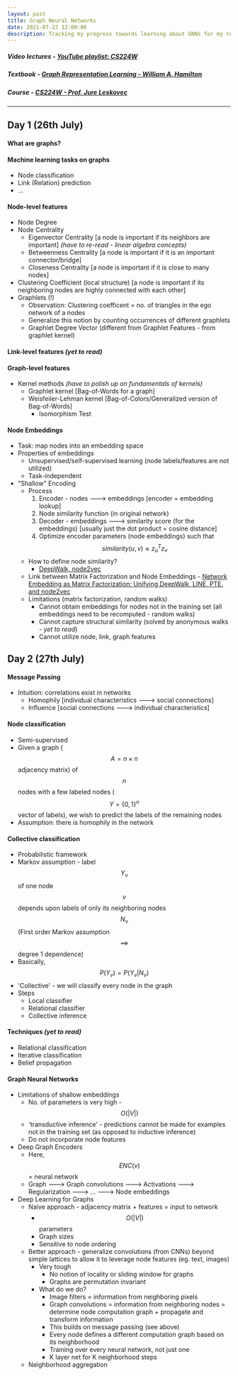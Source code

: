 ```yaml
---
layout: post
title: Graph Neural Networks
date: 2021-07-27 12:00:00
description: Tracking my progress towards learning about GNNs for my research internship at IIT Patna
---
```

##### Video lectures - [YouTube playlist: CS224W](https://www.youtube.com/playlist?list=PLoROMvodv4rPLKxIpqhjhPgdQy7imNkDn)
##### Textbook - [Graph Representation Learning - William A. Hamilton](https://www.cs.mcgill.ca/~wlh/grl_book/)
##### Course - [CS224W - Prof. Jure Leskovec](https://cs224w.stanford.edu/)
------------

## Day 1 (26th July)

#### What are graphs?

#### Machine learning tasks on graphs
- Node classification
- Link (Relation) prediction
- ...

#### Node-level features
- Node Degree
- Node Centrality
    - Eigenvector Centrality [a node is important if its neighbors are important] *(have to re-read - linear algebra concepts)*
    - Betweenness Centrality [a node is important if it is an important connector/bridge]
    - Closeness Centrality [a node is important if it is close to many nodes]
- Clustering Coefficient (local structure) [a node is important if its neighboring nodes are highly connected with each other]
- Graphlets (!)
    - Observation: Clustering coefficent = no. of triangles in the ego network of a nodes
    - Generalize this notion by counting occurrences of different graphlets
    - Graphlet Degree Vector (different from Graphlet Features - from graphlet kernel)

#### Link-level features *(yet to read)*

#### Graph-level features
- Kernel methods *(have to polish up on fundamentals of kernels)*
    - Graphlet kernel [Bag-of-Words for a graph]
    - Weisfeiler-Lehman kernel [Bag-of-Colors/Generalized version of Bag-of-Words]
        - Isomorphism Test

#### Node Embeddings
- Task: map nodes into an embedding space
- Properties of embeddings
    - Unsupervised/self-supervised learning (node labels/features are not utilized)
    - Task-independent
- "Shallow" Encoding
    - Process
        1. Encoder - nodes 🡒 embeddings [encoder = embedding lookup]
        2. Node similarity function (in original network)
        3. Decoder - embeddings 🡒 similarity score (for the embeddings) [usually just the dot product = cosine distance]
        4. Optimize encoder parameters (node embeddings) such that $$ similarity(u, v) \approx z_u^Tz_v $$
    - How to define node similarity?
        - [DeepWalk, node2vec](https://www.youtube.com/watch?v=Xv0wRy66Big)
    - Link between Matrix Factorization and Node Embeddings - [Network Embedding as Matrix Factorization: Unifying DeepWalk, LINE, PTE, and node2vec](https://arxiv.org/abs/1710.02971)
    - Limitations (matrix factorization, random walks)
        - Cannot obtain embeddings for nodes not in the training set (all embeddings need to be recomputed - random walks)
        - Cannot capture structural similarity (solved by anonymous walks - *yet to read*)
        - Cannot utilize node, link, graph features

## Day 2 (27th July)

#### Message Passing
- Intuition: correlations exist in networks
    - Homophily [individual characteristics 🡒 social connections]
    - Influence [social connections 🡒 individual characteristics]

#### Node classification
- Semi-supervised
- Given a graph ($$ A = n \times n $$ adjacency matrix) of $$ n $$ nodes with a few labeled nodes ($$ Y = \{0, 1\}^n $$ vector of labels), we wish to predict the labels of the remaining nodes
- Assumption: there is homophily in the network

#### Collective classification
- Probabilistic framework
- Markov assumption - label $$ Y_v $$ of one node $$ v $$ depends upon labels of only its neighboring nodes $$ N_v $$ (First order Markov assumption $$ \implies $$ degree 1 dependence)
- Basically, $$ P(Y_v) = P(Y_v \vert N_v) $$
- 'Collective' - we will classify every node in the graph
- Steps
    - Local classifier
    - Relational classifier
    - Collective inference
    
#### Techniques *(yet to read)*
- Relational classification
- Iterative classification
- Belief propagation

#### Graph Neural Networks
- Limitations of shallow embeddings
    - No. of parameters is very high - $$ O(\vert V \vert) $$
    - 'transductive inference' - predictions cannot be made for examples not in the training set (as opposed to inductive inference)
    - Do not incorporate node features
- Deep Graph Encoders
    - Here, $$ ENC(v) $$ = neural network
    - Graph 🡒 Graph convolutions 🡒 Activations 🡒 Regularization 🡒 ... 🡒 Node embeddings
- Deep Learning for Graphs
    - Naive approach - adjacency matrix + features = input to network
        - $$ O(\vert V \vert) $$ parameters
        - Graph sizes
        - Sensitive to node ordering
    - Better approach - generalize convolutions (from CNNs) beyond simple lattices to allow it to leverage node features (eg. text, images)
        - Very tough
            - No notion of locality or sliding window for graphs
            - Graphs are permutation invariant
        - What do we do?
            - Image filters = information from neighboring pixels
            - Graph convolutions = information from neighboring nodes = determine node computation graph + propagate and transform information
            - This builds on message passing (see above)
            - Every node defines a different computation graph based on its neighborhood
            - Training over every neural network, not just one
            - K layer net for K neighborhood steps
    - Neighborhood aggregation